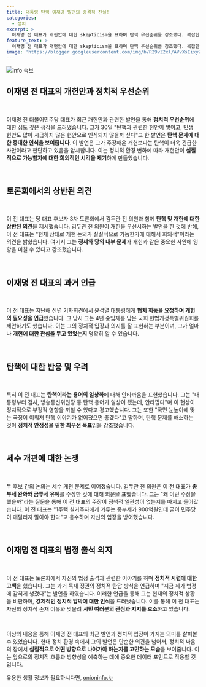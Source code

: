 ```yaml
---
title: 대통령 탄핵 이재명 발언의 충격적 진실!
categories:
  - 정치
excerpt: >
  이재명 전 대표가 개헌안에 대한 skepticism을 표하며 탄핵 우선순위를 강조했다. 복잡한 정치적 현안 속에서 일상용어가 된 탄핵의 문제를 지적하며, 개헌 논의의 실효성에 의문을 던졌다.
feature_text: >
  이재명 전 대표가 개헌안에 대한 skepticism을 표하며 탄핵 우선순위를 강조했다. 복잡한 정치적 현안 속에서 일상용어가 된 탄핵의 문제를 지적하며, 개헌 논의의 실효성에 의문을 던졌다.
image: 'https://blogger.googleusercontent.com/img/b/R29vZ2xl/AVvXsEixyZcFfHzMRdzZMjFBmAUKJYCLCGyLL1o632UiGVXcaFdKo_bkvkuCioo0uUKlGfBVcT3P84aROyZIXSBEx3Aw5nCQ3pTgDom1WDC4m8eifvWiAmWEEVb4x6G_l8C0QH225ldMjyaFvpxGEBGNO37VmDTDMHGhJPq73UglMfDca1-0aw/s1600/blogspot.png'
---
```


<p><img src="https://blogger.googleusercontent.com/img/b/R29vZ2xl/AVvXsEixyZcFfHzMRdzZMjFBmAUKJYCLCGyLL1o632UiGVXcaFdKo_bkvkuCioo0uUKlGfBVcT3P84aROyZIXSBEx3Aw5nCQ3pTgDom1WDC4m8eifvWiAmWEEVb4x6G_l8C0QH225ldMjyaFvpxGEBGNO37VmDTDMHGhJPq73UglMfDca1-0aw/s1600/blogspot.png" alt="info 속보" /></p>

<h2 data-ke-size="size26">이재명 전 대표의 개헌안과 정치적 우선순위</h2>

<p data-ke-size="size16">&nbsp;</p>

<p>이재명 전 더불어민주당 대표가 최근 개헌안과 관련한 발언을 통해 <strong>정치적 우선순위</strong>에 대한 심도 깊은 생각을 드러냈습니다. 그가 30일 "탄핵과 관련한 현안이 쌓이고, 민생 현안도 많아 시급하지 않은 현안으로 인식되지 않을까 싶다"고 한 발언은 <strong>탄핵 문제에 대한 중대한 인식을 보여줍니다</strong>. 이 발언은 그가 주장해온 개헌보다는 탄핵이 더욱 긴급한 사안이라고 판단하고 있음을 암시합니다. 이는 정치적 환경 변화에 따라 개헌안이 <strong>실질적으로 가능할지에 대한 회의적인 시각을 제기</strong>하게 만들었습니다.</p>

<p data-ke-size="size16">&nbsp;</p>

<h2 data-ke-size="size26">토론회에서의 상반된 의견</h2>

<p data-ke-size="size16">&nbsp;</p>

<p>이 전 대표는 당 대표 후보자 3차 토론회에서 김두관 전 의원과 함께 <strong>탄핵 및 개헌에 대한 상반된 의견</strong>을 제시했습니다. 김두관 전 의원이 개헌을 우선시하는 발언을 한 것에 반해, 이 전 대표는 "현재 상태로 개헌 논의가 실질적으로 가능한가에 대해서 회의적"이라는 의견을 밝혔습니다. 여기서 그는 <strong>정세와 당의 내부 문제</strong>가 개헌과 같은 중요한 사안에 영향을 미칠 수 있다고 강조했습니다.</p>

<p data-ke-size="size16">&nbsp;</p>

<h2 data-ke-size="size26">이재명 전 대표의 과거 언급</h2>

<p data-ke-size="size16">&nbsp;</p>

<p>이 전 대표는 지난해 신년 기자회견에서 윤석열 대통령에게 <strong>협치 회동을 요청하며 개헌의 필요성을 언급</strong>했습니다. 그 당시 그는 4년 중임제를 담은 국회 헌법개정특별위원회를 제안하기도 했습니다. 이는 그의 정치적 입장과 의지를 잘 표현하는 부분이며, 그가 얼마나 <strong>개헌에 대한 관심을 두고 있었는지</strong> 명확히 알 수 있습니다.</p>

<p data-ke-size="size16">&nbsp;</p>

<h2 data-ke-size="size26">탄핵에 대한 반응 및 우려</h2>

<p data-ke-size="size16">&nbsp;</p>

<p>특히 이 전 대표는 <strong>탄핵이라는 용어의 일상화</strong>에 대해 안타까움을 표현했습니다. 그는 "대통령부터 검사, 방송통신위원장 등 탄핵 용어가 일상이 됐는데, 안타깝다"며 이 현상이 정치적으로 부정적 영향을 끼칠 수 있다고 경고했습니다. 그는 또한 "국민 눈높이에 맞는 국정이 이뤄져 탄핵 이야기가 없어졌으면 좋겠다"고 말하며, 탄핵 문제를 해소하는 것이 <strong>정치적 안정성을 위한 최우선 목표</strong>임을 강조했습니다.</p>

<p data-ke-size="size16">&nbsp;</p>

<h2 data-ke-size="size26">세수 개편에 대한 논쟁</h2>

<p data-ke-size="size16">&nbsp;</p>

<p>두 후보 간의 논의는 세수 개편 문제로 이어졌습니다. 김두관 전 의원은 이 전 대표가 <strong>종부세 완화와 금투세 유예</strong>를 주장한 것에 대해 의문을 표했습니다. 그는 "왜 이런 주장을 했을까"라는 질문을 통해 이 전 대표의 주장이 정책적 일관성이 없는지를 따지고 들어갔습니다. 이 전 대표는 "1주택 실거주자에게 거두는 종부세가 900억원인데 굳이 민주당이 매달리지 말아야 한다"고 응수하며 자신의 입장을 방어했습니다.</p>

<p data-ke-size="size16">&nbsp;</p>

<h2 data-ke-size="size26">이재명 전 대표의 법정 출석 의지</h2>

<p data-ke-size="size16">&nbsp;</p>

<p>이 전 대표는 토론회에서 자신의 법정 출석과 관련한 이야기를 하며 <strong>정치적 시련에 대한 고백</strong>을 했습니다. 그는 과거 독재 정권의 정치적 탄압 방식을 언급하며 "지금 제가 법정에 갇히게 생겼다"는 발언을 하였습니다. 이러한 언급을 통해 그는 현재의 정치적 상황을 비판하며, <strong>강제적인 정치적 압박에 대한 인식</strong>을 드러냈습니다. 이를 통해 이 전 대표는 자신의 정치적 존재 이유와 맞물려 <strong>시민 여러분의 관심과 지지를 호소</strong>하고 있습니다.</p>

<p data-ke-size="size16">&nbsp;</p>

<p>이상의 내용을 통해 이재명 전 대표의 최근 발언과 정치적 입장이 가지는 의미를 살펴볼 수 있었습니다. 현대 정치 환경 속에서 그의 발언은 단순한 의견을 넘어서, 정치적 싸움의 장에서 <strong>실질적으로 어떤 방향으로 나아가야 하는지를 고민하는 모습</strong>을 보여줍니다. 이는 앞으로의 정치적 흐름과 방향성을 예측하는 데에 중요한 데이터 포인트로 작용할 것입니다.</p>
유용한 생활 정보가 필요하시다면, <a href="https://onioninfo.kr" rel="dofollow">onioninfo.kr</a>


